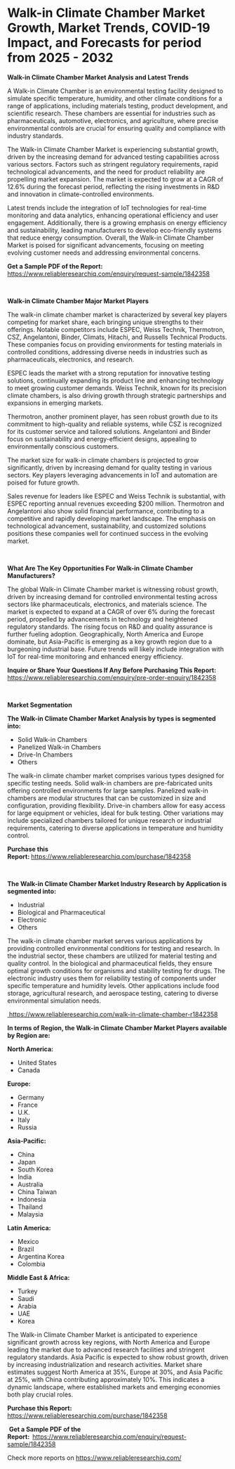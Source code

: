 <p><h1>Walk-in Climate Chamber Market Growth, Market Trends, COVID-19 Impact, and Forecasts for period from 2025 - 2032</h1></p><p><strong>Walk-in Climate Chamber Market Analysis and Latest Trends</strong></p>
<p><p>A Walk-in Climate Chamber is an environmental testing facility designed to simulate specific temperature, humidity, and other climate conditions for a range of applications, including materials testing, product development, and scientific research. These chambers are essential for industries such as pharmaceuticals, automotive, electronics, and agriculture, where precise environmental controls are crucial for ensuring quality and compliance with industry standards.</p><p>The Walk-in Climate Chamber Market is experiencing substantial growth, driven by the increasing demand for advanced testing capabilities across various sectors. Factors such as stringent regulatory requirements, rapid technological advancements, and the need for product reliability are propelling market expansion. The market is expected to grow at a CAGR of 12.6% during the forecast period, reflecting the rising investments in R&D and innovation in climate-controlled environments.</p><p>Latest trends include the integration of IoT technologies for real-time monitoring and data analytics, enhancing operational efficiency and user engagement. Additionally, there is a growing emphasis on energy efficiency and sustainability, leading manufacturers to develop eco-friendly systems that reduce energy consumption. Overall, the Walk-in Climate Chamber Market is poised for significant advancements, focusing on meeting evolving customer needs and addressing environmental concerns.</p></p>
<p><strong>Get a Sample PDF of the Report:&nbsp;</strong> <a href="https://www.reliableresearchiq.com/enquiry/request-sample/1842358?utm_campaign=3097&utm_medium=2&utm_source=Github&utm_content=ia&utm_term=26032025&utm_id=walk-in-climate-chamber">https://www.reliableresearchiq.com/enquiry/request-sample/1842358</a></p>
<p>&nbsp;</p>
<p><strong>Walk-in Climate Chamber Major Market Players</strong></p>
<p><p>The walk-in climate chamber market is characterized by several key players competing for market share, each bringing unique strengths to their offerings. Notable competitors include ESPEC, Weiss Technik, Thermotron, CSZ, Angelantoni, Binder, Climats, Hitachi, and Russells Technical Products. These companies focus on providing environments for testing materials in controlled conditions, addressing diverse needs in industries such as pharmaceuticals, electronics, and research.</p><p>ESPEC leads the market with a strong reputation for innovative testing solutions, continually expanding its product line and enhancing technology to meet growing customer demands. Weiss Technik, known for its precision climate chambers, is also driving growth through strategic partnerships and expansions in emerging markets.</p><p>Thermotron, another prominent player, has seen robust growth due to its commitment to high-quality and reliable systems, while CSZ is recognized for its customer service and tailored solutions. Angelantoni and Binder focus on sustainability and energy-efficient designs, appealing to environmentally conscious customers.</p><p>The market size for walk-in climate chambers is projected to grow significantly, driven by increasing demand for quality testing in various sectors. Key players leveraging advancements in IoT and automation are poised for future growth.</p><p>Sales revenue for leaders like ESPEC and Weiss Technik is substantial, with ESPEC reporting annual revenues exceeding $200 million. Thermotron and Angelantoni also show solid financial performance, contributing to a competitive and rapidly developing market landscape. The emphasis on technological advancement, sustainability, and customized solutions positions these companies well for continued success in the evolving market.</p></p>
<p>&nbsp;</p>
<p><strong>What Are The Key Opportunities For Walk-in Climate Chamber Manufacturers?</strong></p>
<p><p>The global Walk-in Climate Chamber market is witnessing robust growth, driven by increasing demand for controlled environmental testing across sectors like pharmaceuticals, electronics, and materials science. The market is expected to expand at a CAGR of over 6% during the forecast period, propelled by advancements in technology and heightened regulatory standards. The rising focus on R&D and quality assurance is further fueling adoption. Geographically, North America and Europe dominate, but Asia-Pacific is emerging as a key growth region due to a burgeoning industrial base. Future trends will likely include integration with IoT for real-time monitoring and enhanced energy efficiency.</p></p>
<p><strong>Inquire or Share Your Questions If Any Before Purchasing This Report:</strong> <a href="https://www.reliableresearchiq.com/enquiry/pre-order-enquiry/1842358?utm_campaign=3097&utm_medium=2&utm_source=Github&utm_content=ia&utm_term=26032025&utm_id=walk-in-climate-chamber">https://www.reliableresearchiq.com/enquiry/pre-order-enquiry/1842358</a></p>
<p>&nbsp;</p>
<p><strong>Market Segmentation</strong></p>
<p><strong>The Walk-in Climate Chamber Market Analysis by types is segmented into:</strong></p>
<p><ul><li>Solid Walk-in Chambers</li><li>Panelized Walk-in Chambers</li><li>Drive-In Chambers</li><li>Others</li></ul></p>
<p><p>The walk-in climate chamber market comprises various types designed for specific testing needs. Solid walk-in chambers are pre-fabricated units offering controlled environments for large samples. Panelized walk-in chambers are modular structures that can be customized in size and configuration, providing flexibility. Drive-in chambers allow for easy access for large equipment or vehicles, ideal for bulk testing. Other variations may include specialized chambers tailored for unique research or industrial requirements, catering to diverse applications in temperature and humidity control.</p></p>
<p><strong>Purchase this Report:&nbsp;</strong><a href="https://www.reliableresearchiq.com/purchase/1842358?utm_campaign=3097&utm_medium=2&utm_source=Github&utm_content=ia&utm_term=26032025&utm_id=walk-in-climate-chamber">https://www.reliableresearchiq.com/purchase/1842358</a></p>
<p>&nbsp;</p>
<p><strong>The Walk-in Climate Chamber Market Industry Research by Application is segmented into:</strong></p>
<p><ul><li>Industrial</li><li>Biological and Pharmaceutical</li><li>Electronic</li><li>Others</li></ul></p>
<p><p>The walk-in climate chamber market serves various applications by providing controlled environmental conditions for testing and research. In the industrial sector, these chambers are utilized for material testing and quality control. In the biological and pharmaceutical fields, they ensure optimal growth conditions for organisms and stability testing for drugs. The electronic industry uses them for reliability testing of components under specific temperature and humidity levels. Other applications include food storage, agricultural research, and aerospace testing, catering to diverse environmental simulation needs.</p></p>
<p><a href="https://www.reliableresearchiq.com/walk-in-climate-chamber-r1842358?utm_campaign=3097&utm_medium=2&utm_source=Github&utm_content=ia&utm_term=26032025&utm_id=walk-in-climate-chamber">&nbsp;https://www.reliableresearchiq.com/walk-in-climate-chamber-r1842358</a></p>
<p><strong>In terms of Region, the Walk-in Climate Chamber Market Players available by Region are:</strong></p>
<p>
    <p> <strong> North America: </strong>
        <ul>
            <li>United States</li>
            <li>Canada</li>
        </ul>
        </p> 
    <p> <strong> Europe: </strong>
        <ul>
            <li>Germany</li>
            <li>France</li>
            <li>U.K.</li>
            <li>Italy</li>
            <li>Russia</li>
        </ul>
        </p> 
    <p> <strong> Asia-Pacific: </strong>
        <ul>
            <li>China</li>
            <li>Japan</li>
            <li>South Korea</li>
            <li>India</li>
            <li>Australia</li>
            <li>China Taiwan</li>
            <li>Indonesia</li>
            <li>Thailand</li>
            <li>Malaysia</li>
        </ul>
        </p> 
    <p> <strong> Latin America: </strong>
        <ul>
            <li>Mexico</li>
            <li>Brazil</li>
            <li>Argentina Korea</li>
            <li>Colombia</li>
        </ul>
        </p> 
    <p> <strong> Middle East & Africa: </strong>
        <ul>
            <li>Turkey</li>
            <li>Saudi</li>
            <li>Arabia</li>
            <li>UAE</li>
            <li>Korea</li>
        </ul>
    </p>
    </p>
<p><p>The Walk-in Climate Chamber Market is anticipated to experience significant growth across key regions, with North America and Europe leading the market due to advanced research facilities and stringent regulatory standards. Asia Pacific is expected to show robust growth, driven by increasing industrialization and research activities. Market share estimates suggest North America at 35%, Europe at 30%, and Asia Pacific at 25%, with China contributing approximately 10%. This indicates a dynamic landscape, where established markets and emerging economies both play crucial roles.</p></p>
<p><strong>Purchase this Report: </strong><a href="https://www.reliableresearchiq.com/purchase/1842358?utm_campaign=3097&utm_medium=2&utm_source=Github&utm_content=ia&utm_term=26032025&utm_id=walk-in-climate-chamber">https://www.reliableresearchiq.com/purchase/1842358</a></p>
<p>&nbsp;<strong>Get a Sample PDF of the Report:&nbsp;&nbsp;</strong><a href="https://www.reliableresearchiq.com/enquiry/request-sample/1842358?utm_campaign=3097&utm_medium=2&utm_source=Github&utm_content=ia&utm_term=26032025&utm_id=walk-in-climate-chamber">https://www.reliableresearchiq.com/enquiry/request-sample/1842358</a></p>
<p><strong></strong></p>
<p>Check more reports on <a href="https://www.reliableresearchiq.com/?utm_campaign=3097&utm_medium=2&utm_source=Github&utm_content=ia&utm_term=26032025&utm_id=walk-in-climate-chamber">https://www.reliableresearchiq.com/</a></p>